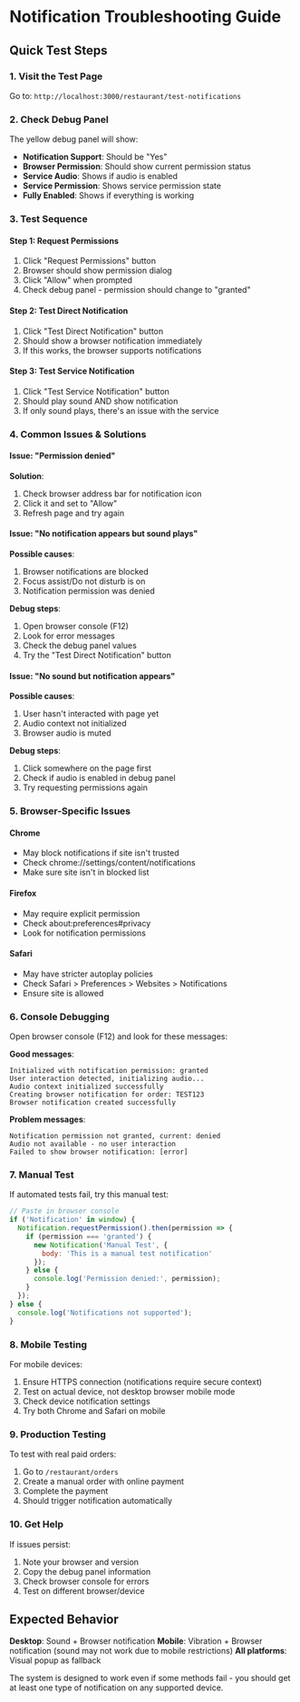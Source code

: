 # Notification Troubleshooting Guide

## Quick Test Steps

### 1. Visit the Test Page
Go to: `http://localhost:3000/restaurant/test-notifications`

### 2. Check Debug Panel
The yellow debug panel will show:
- **Notification Support**: Should be "Yes" 
- **Browser Permission**: Should show current permission status
- **Service Audio**: Shows if audio is enabled
- **Service Permission**: Shows service permission state
- **Fully Enabled**: Shows if everything is working

### 3. Test Sequence

#### Step 1: Request Permissions
1. Click "Request Permissions" button
2. Browser should show permission dialog
3. Click "Allow" when prompted
4. Check debug panel - permission should change to "granted"

#### Step 2: Test Direct Notification
1. Click "Test Direct Notification" button
2. Should show a browser notification immediately
3. If this works, the browser supports notifications

#### Step 3: Test Service Notification
1. Click "Test Service Notification" button
2. Should play sound AND show notification
3. If only sound plays, there's an issue with the service

### 4. Common Issues & Solutions

#### Issue: "Permission denied"
**Solution**: 
1. Check browser address bar for notification icon
2. Click it and set to "Allow"
3. Refresh page and try again

#### Issue: "No notification appears but sound plays"
**Possible causes**:
1. Browser notifications are blocked
2. Focus assist/Do not disturb is on
3. Notification permission was denied

**Debug steps**:
1. Open browser console (F12)
2. Look for error messages
3. Check the debug panel values
4. Try the "Test Direct Notification" button

#### Issue: "No sound but notification appears"
**Possible causes**:
1. User hasn't interacted with page yet
2. Audio context not initialized
3. Browser audio is muted

**Debug steps**:
1. Click somewhere on the page first
2. Check if audio is enabled in debug panel
3. Try requesting permissions again

### 5. Browser-Specific Issues

#### Chrome
- May block notifications if site isn't trusted
- Check chrome://settings/content/notifications
- Make sure site isn't in blocked list

#### Firefox
- May require explicit permission
- Check about:preferences#privacy
- Look for notification permissions

#### Safari
- May have stricter autoplay policies
- Check Safari > Preferences > Websites > Notifications
- Ensure site is allowed

### 6. Console Debugging

Open browser console (F12) and look for these messages:

**Good messages**:
```
Initialized with notification permission: granted
User interaction detected, initializing audio...
Audio context initialized successfully
Creating browser notification for order: TEST123
Browser notification created successfully
```

**Problem messages**:
```
Notification permission not granted, current: denied
Audio not available - no user interaction
Failed to show browser notification: [error]
```

### 7. Manual Test

If automated tests fail, try this manual test:

```javascript
// Paste in browser console
if ('Notification' in window) {
  Notification.requestPermission().then(permission => {
    if (permission === 'granted') {
      new Notification('Manual Test', {
        body: 'This is a manual test notification'
      });
    } else {
      console.log('Permission denied:', permission);
    }
  });
} else {
  console.log('Notifications not supported');
}
```

### 8. Mobile Testing

For mobile devices:
1. Ensure HTTPS connection (notifications require secure context)
2. Test on actual device, not desktop browser mobile mode
3. Check device notification settings
4. Try both Chrome and Safari on mobile

### 9. Production Testing

To test with real paid orders:
1. Go to `/restaurant/orders`
2. Create a manual order with online payment
3. Complete the payment
4. Should trigger notification automatically

### 10. Get Help

If issues persist:
1. Note your browser and version
2. Copy the debug panel information
3. Check browser console for errors
4. Test on different browser/device

## Expected Behavior

**Desktop**: Sound + Browser notification
**Mobile**: Vibration + Browser notification (sound may not work due to mobile restrictions)
**All platforms**: Visual popup as fallback

The system is designed to work even if some methods fail - you should get at least one type of notification on any supported device.
